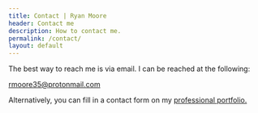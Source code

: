 ```yaml
---
title: Contact | Ryan Moore
header: Contact me
description: How to contact me.
permalink: /contact/
layout: default
---
```


The best way to reach me is via email. I can be reached at the following:

<a href="mailto:rmoore35@protonmail.com">rmoore35@protonmail.com</a>

Alternatively, you can fill in a contact form on my
<a href="https://www.mooreanalysis.com/contact/" target="_blank">professional portfolio.</a>
